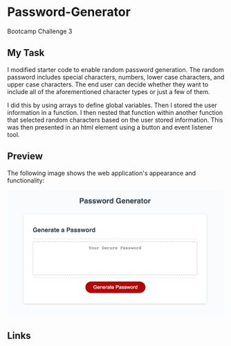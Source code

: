 # Password-Generator
Bootcamp Challenge 3

## My Task

I modified starter code to enable random password generation. The random password includes special characters, numbers, lower case characters, and upper case characters. The end user can decide whether they want to include all of the aforementioned character types or just a few of them. 

I did this by using arrays to define global variables. Then I stored the user information in a function. I then nested that function within another function that selected random characters based on the user stored information. This was then presented in an html element using a button and event listener tool.

## Preview

The following image shows the web application's appearance and functionality:

![password generator](./preview.png)


## Links
